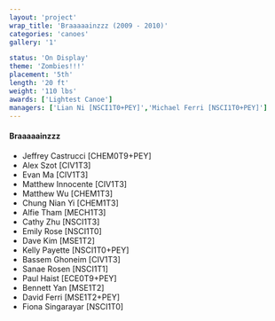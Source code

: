```yaml
---
layout: 'project'
wrap_title: 'Braaaaainzzz (2009 - 2010)'
categories: 'canoes'
gallery: '1'

status: 'On Display'
theme: 'Zombies!!!'
placement: '5th'
length: '20 ft'
weight: '110 lbs'
awards: ['Lightest Canoe']
managers: ['Lian Ni [NSCI1T0+PEY]','Michael Ferri [NSCI1T0+PEY]']
---
```

#### Braaaaainzzz

 - Jeffrey Castrucci [CHEM0T9+PEY]
 - Alex Szot [CIV1T3]
 - Evan Ma [CIV1T3]
 - Matthew Innocente [CIV1T3]
 - Matthew Wu [CHEM1T3]
 - Chung Nian Yi [CHEM1T3]
 - Alfie Tham [MECH1T3]
 - Cathy Zhu [NSCI1T3]
 - Emily Rose [NSCI1T0]
 - Dave Kim [MSE1T2]
 - Kelly Payette [NSCI1T0+PEY]
 - Bassem Ghoneim [CIV1T3]
 - Sanae Rosen [NSCI1T1]
 - Paul Haist [ECE0T9+PEY]
 - Bennett Yan [MSE1T2]
 - David Ferri [MSE1T2+PEY]
 - Fiona Singarayar [NSCI1T0]
